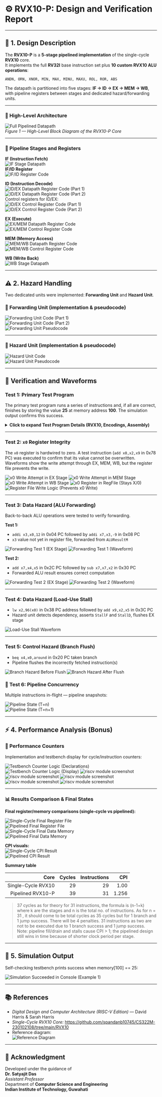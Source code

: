# ⚙️ RVX10-P: Design and Verification Report

---

## 🧩 1. Design Description

The **RVX10-P** is a **5-stage pipelined implementation** of the single-cycle **RVX10** core.  
It implements the full **RV32I** base instruction set plus **10 custom RVX10 ALU operations**:

`ANDN, ORN, XNOR, MIN, MAX, MINU, MAXU, ROL, ROR, ABS`

The datapath is partitioned into five stages:
**IF → ID → EX → MEM → WB**, with pipeline registers between stages and dedicated hazard/forwarding units.

---

### 🧠 High-Level Architecture

![Full Pipelined Datapath](https://github.com/user-attachments/assets/b30e0af6-e2ff-43d2-aaca-5209e3659a5a)  
*Figure 1 — High-Level Block Diagram of the RVX10-P Core*

---

### 🔹 Pipeline Stages and Registers

**IF (Instruction Fetch)**  
![IF Stage Datapath](https://github.com/user-attachments/assets/a79442b9-64f6-428f-9b2a-f44436fe925e)  
**IF/ID Register**  
![IF/ID Register Code](https://github.com/user-attachments/assets/4b1bd6b7-6295-4271-9eae-c841fac95c0f)

**ID (Instruction Decode)**  
![ID/EX Datapath Register Code (Part 1)](https://github.com/user-attachments/assets/7840d3ba-5395-4d58-b561-043361db5f90)  
![ID/EX Datapath Register Code (Part 2)](https://github.com/user-attachments/assets/9831c136-7e20-46e3-8b9e-2fb42f62d8bb)  
Control registers for ID/EX:  
![ID/EX Control Register Code (Part 1)](https://github.com/user-attachments/assets/5f93fa7f-932b-4f54-9b74-7220e972e30c)  
![ID/EX Control Register Code (Part 2)](https://github.com/user-attachments/assets/ad66b413-26bf-4c1e-97d4-a2462f0f5fb7)

**EX (Execute)**  
![EX/MEM Datapath Register Code](https://github.com/user-attachments/assets/9d847473-6580-4671-be8d-c1e3af33d5d5)  
![EX/MEM Control Register Code](https://github.com/user-attachments/assets/0dfe4a3b-ae3c-421e-942e-40516b7b5415)

**MEM (Memory Access)**  
![MEM/WB Datapath Register Code](https://github.com/user-attachments/assets/30013c2b-7335-41a4-89d5-458a062ea8a0)  
![MEM/WB Control Register Code](https://github.com/user-attachments/assets/249196b7-3ba9-451c-8c5d-037b12058110)

**WB (Write Back)**  
![WB Stage Datapath](https://github.com/user-attachments/assets/a60f1966-8a07-4b57-97e4-5a1721dfc5d4)

---

## ⚠️ 2. Hazard Handling

Two dedicated units were implemented: **Forwarding Unit** and **Hazard Unit**.

### 🔁 Forwarding Unit (implementation & pseudocode)

![Forwarding Unit Code (Part 1)](https://github.com/user-attachments/assets/8a16a1f8-ddb5-4ded-9e4b-7cc70fef41b1)  
![Forwarding Unit Code (Part 2)](https://github.com/user-attachments/assets/8e6a7abb-b383-4cfe-a9cb-cfbb2d9642be)  
![Forwarding Unit Pseudocode](https://github.com/user-attachments/assets/65fe49bf-ad16-426f-af85-ad0730b6e6d9)

---

### 🚧 Hazard Unit (implementation & pseudocode)

![Hazard Unit Code](https://github.com/user-attachments/assets/d46f0cf5-782b-4058-9104-cf81c62ed0f3)  
![Hazard Unit Pseudocode](https://github.com/user-attachments/assets/b0f71fbc-3d20-4614-ba31-45843ab14897)

---

## 🧪 Verification and Waveforms

### Test 1: Primary Test Program

The primary test program runs a series of instructions and, if all are correct, finishes by storing the value **25** at memory address **100**. The simulation output confirms this success.

<details>
<summary><b>Click to expand Test Program Details (RVX10, Encodings, Assembly)</b></summary>

The program exercises both standard RISC-V instructions and the 10 custom RVX10 instructions.

![The RVX10 Instruction Set (10 ops)](https://github.com/user-attachments/assets/8389582a-fc73-4436-9245-5e7963b313ee)
![Encoding Table (Concrete)](https://github.com/user-attachments/assets/62deca4f-a804-4f6e-9954-b0ef7a0dbb8c)

#### Instruction format (R-type style used by RVX10)

Bit positions (MSB left):

31 25 24 20 19 15 14 12 11 7 6 0
+-----------+------+-----+-------+-----+-------+
| func7 | rs2 | rs1 | func3 | rd | op |
+-----------+------+-----+-------+-----+-------+

All RVX10 custom instructions use the 7-bit opcode `0001011`.

---

*x2=25; x9=18; (Loaded before the commands below)*

#### Test Program Table

| Label   | RISC-V Assembly   | Description                          |           Address | Machine\_Code |            |
| ------- | ----------------- | ------------------------------------ | ----------------: | ------------: | ---------- |
| main:   | addi x2,x0,5      | x2 = 5                               |              0x00 |    0x00500113 |            |
|         | addi x3,x0,12     | x3 = 12                              |              0x04 |    0x00C00193 |            |
|         | addi x7,x3,-9     | x7 = 12 - 9 = 3                      |              0x08 |    0xFF718393 |            |
|         | or   x4,x7,x2     | x4 = 3 OR 5 = 7                      |              0x0C |    0x0023E233 |            |
|         | and  x5,x3,x4     | x5 = 12 AND 7 = 4                    |              0x10 |    0x0041F2B3 |            |
|         | add  x5,x5,x4     | x5 = 4 + 7 = 11                      |              0x14 |    0x004282B3 |            |
|         | beq  x5,x7,end    | branch if x5 == x7 (not taken)       |              0x18 |    0x02728863 |            |
|         | slt  x4,x3,x4     | x4 = (12 < 7) = 0                    |              0x1C |    0x0041A233 |            |
|         | beq  x4,x0,around | branch if x4 == 0 (taken)            |              0x20 |    0x00020463 |            |
|         | addi x5,x0,0      | should not execute                   |              0x24 |    0x00000293 |            |
| around: | slt  x4,x7,x2     | x4 = (3 < 5) = 1                     |              0x28 |    0x0023A233 |            |
|         | add  x7,x4,x5     | x7 = 1 + 11 = 12                     |              0x2C |    0x005203B3 |            |
|         | sub  x7,x7,x2     | x7 = 12 - 5 = 7                      |              0x30 |    0x402383B3 |            |
|         | sw   x7,84(x3)    | \[96] = 7                            |              0x34 |    0x0471AA23 |            |
|         | lw   x2,96(x0)    | x2 = \[96] = 7                       |              0x38 |    0x06002103 |            |
|         | add  x9,x2,x5     | x9 = 7 + 11 = 18                     |              0x3C |    0x005104B3 |            |
|         | jal  x3,end       | jump to end, x3 = 0x44               |              0x40 |    0x008001EF |            |
|         | addi x2,x0,1      | should not execute                   |              0x44 |    0x00100113 |            |
| end:    | add  x2,x2,x9     | x2 = 7 + 18 = 25                     |              0x48 |    0x00910133 |            |
|         | andn x10,x2,x9    | x10 = 25 & \~18 = 9                  |              0x4C |    0x0091050B |            |
|         | orn  x11,x2,x9    | x11 = 4294967293                     |              0x50 |    0x0091158B |            |
|         | xorn x12,x2,x9    | x12 = 25 ^ \~18 = 4294967284         |              0x54 |    0x0091260B |            |
|         | min  x13,x2,x9    | x13 = min(25,18) = 18                |              0x58 |    0x0291068B |            |
|         | max  x14,x2,x9    | x14 = max(25,18) = 25                |              0x5C |    0x0291170B |            |
|         | minu x15,x2,x9    | x15 = min unsigned(25,18) = 18       |              0x60 |    0x0291278B |            |
|         | maxu x16,x2,x9    | x16 = max unsigned(25,18) = 25       |              0x64 |    0x0291380B |            |
|         | ROL  x17,x2,x9    | x17 = 25 << 18 (rotl) = 6553600      |              0x68 |    0x0491088B |            |
|         | ROR  x18,x4,x4    | x18 = 1 >> 1 = 0x80000000 (INT\_MIN) |              0x6C |    0x0442190B |            |
|         | ABS  x19,x18,x0   | x19 = ABS(INT\_MIN) = 0x80000000     |              0x70 |    0x0609098B |            |
|         | ROR  x20,x9,x0    | x20 = x9 (no shift)                  |              0x74 |    0x04049A0B |            |
|         | add  x0,x2,x9     | x0 written = ignored                 |              0x78 |    0x06910033 |            |
|         | sw   x0,0x20(x3)  | \[100] = 25                          |              0x7C |    0x0221A023 |            |
| done:   | beq  x2,x2,done   | infinite loop                        |              0x80 |    0x00210063 |            |

*0x80000000= 2147483648
---

**Test Program (`risctest.mem`)**
![risctest.mem (Part 1)](https://github.com/user-attachments/assets/a7710874-5da2-47a9-b648-a8fef01ba181)
![risctest.mem (Part 2)](https://github.com/user-attachments/assets/3a967e8c-093e-4f6f-acdb-0c3e7a98e328)

</details>

---

### Test 2: `x0` Register Integrity

The `x0` register is hardwired to zero. A test instruction (`add x0,x2,x9` in 0x78 PC) was executed to confirm that its value cannot be overwritten. Waveforms show the write attempt through EX, MEM, WB, but the register file prevents the write.

![x0 Write Attempt in EX Stage](https://github.com/user-attachments/assets/cf858e0f-6ad6-4637-ac1d-60e869e5cc36)
![x0 Write Attempt in MEM Stage](https://github.com/user-attachments/assets/d9c74e03-c83b-4412-a24e-1868904bd818)
![x0 Write Attempt in WB Stage](https://github.com/user-attachments/assets/1eb6797c-3c0a-434e-83a8-abf6bfa8bc10)
![x0 Register in RegFile (Stays X/0)](https://github.com/user-attachments/assets/25123f46-b990-4170-b32e-1b691d37e3fb)
![Register File Write Logic (Prevents x0 Write)](https://github.com/user-attachments/assets/f8bae6c3-f868-423d-8125-9cacc9ecbd36)

---

### Test 3: Data Hazard (ALU Forwarding)

Back-to-back ALU operations were tested to verify forwarding.

**Test 1:**
- `addi x3,x0,12` in 0x04 PC followed by `addi x7,x3,-9`  in 0x08 PC
- `x3` value not yet in register file, forwarded from `ALUResultM`  

![Forwarding Test 1 (EX Stage)](https://github.com/user-attachments/assets/6e9ef5b5-ef7b-46c5-a664-205aac77b00d)
![Forwarding Test 1 (Waveform)](https://github.com/user-attachments/assets/4ed61edd-3e10-4814-a1be-3ce66a17827c)

**Test 2:**
- `add x7,x4,x5` in 0x2C PC followed by `sub x7,x7,x2`  in 0x30 PC
- Forwarded ALU result ensures correct computation

![Forwarding Test 2 (EX Stage)](https://github.com/user-attachments/assets/f201ee02-8168-43e0-9bd9-dd6fe3409aba)
![Forwarding Test 2 (Waveform)](https://github.com/user-attachments/assets/5e478367-e20b-4c8e-ad46-3a0b03e93385)

---

### Test 4: Data Hazard (Load-Use Stall)

- `lw x2,96(x0)` in 0x38 PC address followed by `add x9,x2,x5`  in 0x3C PC
- Hazard unit detects dependency, asserts `StallF` and `StallD`, flushes EX stage

![Load-Use Stall Waveform](https://github.com/user-attachments/assets/fc9d41c8-1da7-4a56-9ebf-87b36fa596bf)

---

### Test 5: Control Hazard (Branch Flush)

- `beq x4,x0,around`  in 0x20 PC taken branch  
- Pipeline flushes the incorrectly fetched instruction(s)

![Branch Hazard Before Flush](https://github.com/user-attachments/assets/d72d300c-dc99-49c9-bd1a-9cdab0634d8d)
![Branch Hazard After Flush](https://github.com/user-attachments/assets/9428145e-c6fd-452a-89ee-ba5d847887f1)


### 🧵 Test 6: Pipeline Concurrency

Multiple instructions in-flight — pipeline snapshots:

![Pipeline State (T=n)](https://github.com/user-attachments/assets/6ac72346-8082-45cb-a2b6-7193c8458b8e)  
![Pipeline State (T=n+1)](https://github.com/user-attachments/assets/c7a0013c-47b7-4eb5-a6c1-081c2e30c194)

---

## ⚡ 4. Performance Analysis (Bonus)

### 🧮 Performance Counters

Implementation and testbench display for cycle/instruction counters:

![Testbench Counter Logic (Declarations)](https://github.com/user-attachments/assets/1ce02f08-7541-4206-9576-5489033ae604)  
![Testbench Counter Logic (Display)](https://github.com/user-attachments/assets/453859bb-a3b7-43f4-a4be-80d4f9cfbaa5)
![riscv module screenshot](https://github.com/user-attachments/assets/478d2116-d0a6-4f9b-b4bf-685a74c207fa)
![riscv module screenshot](https://github.com/user-attachments/assets/af6a1f69-6a3c-450c-94b8-ae87cb66896b)
![riscv module screenshot](https://github.com/user-attachments/assets/f59699b0-5e69-4e12-ba69-9436605c7028)
![riscv module screenshot](https://github.com/user-attachments/assets/73689882-b05c-417a-8c27-800a280ddf2a)
![riscv module screenshot](https://github.com/user-attachments/assets/e49a4015-d5ee-4e0b-bc58-0e60b9271c43)

---

### 📊 Results Comparison & Final States

**Final register/memory comparisons (single-cycle vs pipelined):**

![Single-Cycle Final Register File](https://github.com/user-attachments/assets/c2234ee3-e8ce-4f80-bfb9-e5c0706d9e3b)  
![Pipelined Final Register File](https://github.com/user-attachments/assets/8a5132c5-2d4b-4acb-a1ac-e8ff44a3564d)  
![Single-Cycle Final Data Memory](https://github.com/user-attachments/assets/7dc925cc-fe2b-479e-93e9-099b12730d8e)  
![Pipelined Final Data Memory](https://github.com/user-attachments/assets/f2ed65ec-a5a0-4f37-b1d6-e096c07578a9)

**CPI visuals:**  
![Single-Cycle CPI Result](https://github.com/user-attachments/assets/680e4599-d6ab-41c8-8e22-fcadae0da18d)  
![Pipelined CPI Result](https://github.com/user-attachments/assets/a276b24b-e81f-45e1-b142-9f5c0d9f9ffc)


**Summary table**

| Core | Cycles | Instructions | CPI |
|---:|---:|---:|---:|
| Single-Cycle RVX10 | 29 | 29 | 1.00 |
| Pipelined RVX10-P | 39 | 31 | 1.256 |
> 37 cycles as for theory for 31 instructions, the formula is (n-1+k) where k are the stages and n is the total no. of instructions.
> As for n = 31 , it should come to be total cycles as 35 cycles but for 1 branch and 1 jump success. There will be 4 penalties.
> 31 instructions as two are not to be executed due to 1 branch success and 1 jump success.
> Note: pipeline fill/drain and stalls cause CPI > 1; the pipelined design still wins in time because of shorter clock period per stage.
---

## 🏁 5. Simulation Output

Self-checking testbench prints success when memory[100] == 25:

![Simulation Succeeded in Console (Example 1)](https://github.com/user-attachments/assets/33db9c56-eb1d-404a-b9c1-7b04d96c3e48)

---

## 📚 References

- *Digital Design and Computer Architecture (RISC-V Edition)* — David Harris & Sarah Harris  
- *Single-Cycle RVX10 Core:* https://github.com/spandanb10745/CS322M-230102108/tree/main/RVX10  
- Reference diagram:  
  ![Reference Diagram](https://github.com/user-attachments/assets/87863e0f-9cb3-4b95-a4ff-1014210ddfe1)

---

## 🏫 Acknowledgment

Developed under the guidance of  
**Dr. Satyajit Das**  
*Assistant Professor*  
Department of **Computer Science and Engineering**  
**Indian Institute of Technology, Guwahati**
